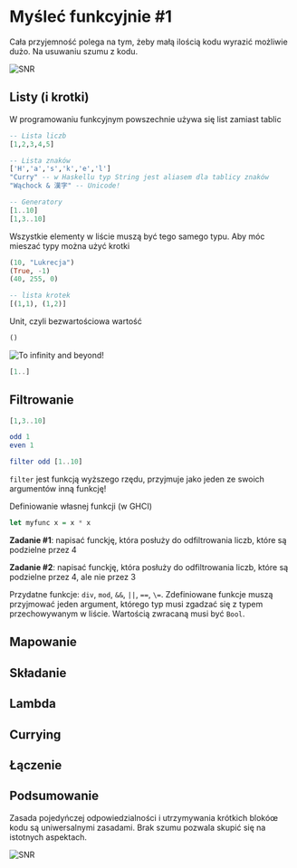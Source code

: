 # Myśleć funkcyjnie #1
Cała przyjemność polega na tym, żeby małą ilością kodu wyrazić możliwie dużo. Na usuwaniu szumu z kodu.

![SNR](https://upload.wikimedia.org/math/f/0/e/f0e032777062c3f945554f1c63d9c864.png)

## Listy (i krotki)
W programowaniu funkcyjnym powszechnie używa się list zamiast tablic
```haskell
-- Lista liczb
[1,2,3,4,5]

-- Lista znaków
['H','a','s','k','e','l']
"Curry" -- w Haskellu typ String jest aliasem dla tablicy znaków
"Wąchock & 漢字" -- Unicode!

-- Generatory
[1..10]
[1,3..10]
```
Wszystkie elementy w liście muszą być tego samego typu. Aby móc mieszać typy można użyć krotki
```haskell
(10, "Lukrecja")
(True, -1)
(40, 255, 0)

-- lista krotek
[(1,1), (1,2)]
```
Unit, czyli bezwartościowa wartość
```haskell
()
```
![To infinity and beyond!](http://img.interia.pl/rozrywka/nimg/2/7/roz4286600.jpg)
```haskell
[1..]
```
## Filtrowanie
```haskell
[1,3..10]

odd 1
even 1

filter odd [1..10]
```
`filter` jest funkcją wyższego rzędu, przyjmuje jako jeden ze swoich argumentów inną funkcję!

Definiowanie własnej funkcji (w GHCI)
```haskell
let myfunc x = x * x
```

__Zadanie #1__: napisać funckję, która posłuży do odfiltrowania liczb, które są podzielne przez 4

__Zadanie #2__: napisać funckję, która posłuży do odfiltrowania liczb, które są podzielne przez 4, ale nie przez 3

Przydatne funkcje: `div`, `mod`, `&&`, `||`, `==`, `\=`. Zdefiniowane funkcje muszą przyjmować jeden argument, którego typ musi zgadzać się z typem przechowywanym w liście. Wartością zwracaną musi być `Bool`.

## Mapowanie
## Składanie
## Lambda
## Currying
## Łączenie
## Podsumowanie
Zasada pojedyńczej odpowiedzialności i utrzymywania krótkich blokóœ kodu są uniwersalnymi zasadami. Brak szumu pozwala skupić się na istotnych aspektach.

![SNR](http://www.kessleru.com/wp-content/uploads/2014/07/audiobasics.gif)
